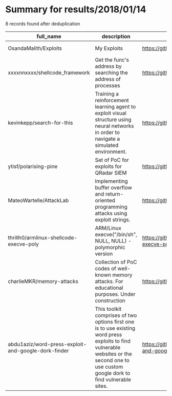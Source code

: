
# Summary for results/2018/01/14
    
8 records found after deduplication

| full_name | description | html_url | matched_list | matched_count | pushed_at | size | stargazers_count | language | forks_count |
|-----------------------------------------------------|------------------------------------------------------------------------------------------------------------------------------------------------------------------------------------------|------------------------------------------------------------------------|----------------|-----------------|---------------------------|--------|--------------------|------------|---------------|
| OsandaMalith/Exploits | My Exploits | https://github.com/OsandaMalith/Exploits | ['exploit'] | 1 | 2018-01-14 13:55:31+00:00 | 33 | 6 | C++ | 15 |
| xxxxnnxxxx/shellcode_framework | Get the func's address by searching the address of processes | https://github.com/xxxxnnxxxx/shellcode_framework | ['shellcode'] | 1 | 2018-01-14 21:03:08+00:00 | 12 | 2 | Assembly | 0 |
| kevinkepp/search-for-this | Training a reinforcement learning agent to exploit visual structure using neural networks in order to navigate a simulated environment. | https://github.com/kevinkepp/search-for-this | ['exploit'] | 1 | 2018-01-14 23:11:56+00:00 | 542 | 0 | Python | 0 |
| ytisf/polarising-pine | Set of PoC for exploits for QRadar SIEM | https://github.com/ytisf/polarising-pine | ['exploit'] | 1 | 2018-01-14 01:23:43+00:00 | 10 | 13 | Python | 6 |
| MateoWartelle/AttackLab | Implementing buffer overflow and return-oriented programming attacks using exploit strings. | https://github.com/MateoWartelle/AttackLab | ['exploit'] | 1 | 2018-01-14 20:36:02+00:00 | 4 | 0 | | 1 |
| thrillh0/armlinux-shellcode-execve-poly | ARM/Linux execve("/bin/sh", NULL, NULL) - polymorphic version | https://github.com/thrillh0/armlinux-shellcode-execve-poly | ['shellcode'] | 1 | 2018-01-14 21:36:54+00:00 | 3 | 0 | C | 1 |
| charlieMKR/memory-attacks | Collection of PoC codes of well-known memory attacks. For educational purposes. Under construction | https://github.com/charlieMKR/memory-attacks | ['attack poc'] | 1 | 2018-01-14 16:07:19+00:00 | 21 | 0 | C | 0 |
| abdu1aziz/word-press-exploit-and-google-dork-finder | This toolkit comprises of two options first one is to use existing word press exploits to find vulnerable websites or the second one to use custom google dork to find vulnerable sites. | https://github.com/abdu1aziz/word-press-exploit-and-google-dork-finder | ['exploit'] | 1 | 2018-01-14 08:22:34+00:00 | 5 | 3 | Python | 2 |
